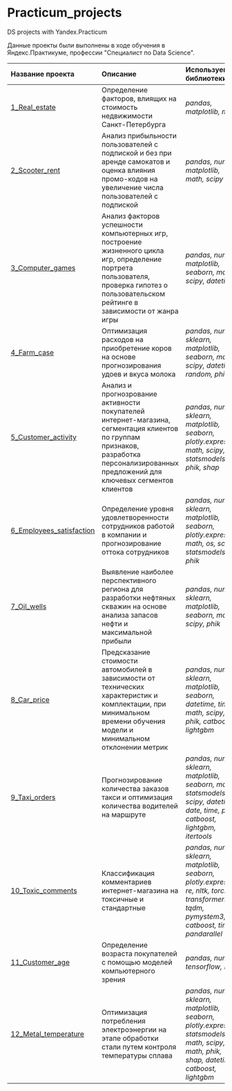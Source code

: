 # Practicum_projects
DS projects with Yandex.Practicum

Данные проекты были выполнены в ходе обучения в Яндекс.Практикуме, профессии "Специалист по Data Science".

| Название проекта | Описание | Используемые библиотеки | 
| :---------------------- | :---------------------- | :---------------------- |
| [1_Real_estate](1_Real_estate)| Определение факторов, влиящих на стоимость недвижимости Санкт-Петербурга| *pandas, matplotlib, math* |
| [2_Scooter_rent](2_Scooter_rent)| Анализ прибыльности пользователей с подпиской и без при аренде самокатов и оценка влияния промо-кодов на увеличение числа пользователей с подпиской| *pandas, numpy, matplotlib, math, scipy* |
| [3_Computer_games](3_Computer_games)| Анализ факторов успешности компьютерных игр, построение жизненного цикла игр, определение портрета пользователя, проверка гипотез о пользовательском рейтинге в зависимости от жанра игры| *pandas, numpy, matplotlib, seaborn, math, scipy, datetime* |
| [4_Farm_case](4_Farm_case)| Оптимизация расходов на приобретение коров на основе прогнозирования удоев и вкуса молока| *pandas, numpy, sklearn, matplotlib, seaborn, math, scipy, datetime, random, phik* |
| [5_Customer_activity](5_Customer_activity)| Анализ и прогнозрование активности покупателей интернет-магазина, сегментация клиентов по группам признаков, разработка персонализированных предложений для ключевых сегментов клиентов| *pandas, numpy, sklearn, matplotlib, seaborn, plotly.express, math, scipy, statsmodels, phik, shap* |
| [6_Employees_satisfaction](6_Employees_satisfaction)| Определение уровня удовлетворенности сотрудников работой в компании и прогнозирование оттока сотрудников| *pandas, numpy, sklearn, matplotlib, seaborn, plotly.express, math, os, scipy, statsmodels, phik* |
| [7_Oil_wells](7_Oil_wells)| Выявление наиболее перспективного региона для разработки нефтяных скважин на основе анализа запасов нефти и максимальной прибыли | *pandas, numpy, sklearn, matplotlib, seaborn, math, scipy, phik* |
| [8_Car_price](8_Car_price)| Предсказание стоимости автомобилей в зависимости от технических характеристик и комплектации, при минимальном времени обучения модели и минимальном отклонении метрик | *pandas, numpy, sklearn, matplotlib, seaborn, datetime, time, math, scipy, phik, catboost, lightgbm* |
| [9_Taxi_orders](9_Taxi_orders)| Прогнозирование количества заказов такси и оптимизация количества водителей на маршруте| *pandas, numpy, sklearn, matplotlib, seaborn, math, statsmodels, scipy, datetime, date, time, phik, catboost, lightgbm, itertools* |
| [10_Toxic_comments](10_Toxic_comments)| Классификация комментариев интернет-магазина на токсичные и стандартные| *pandas, numpy, sklearn, matplotlib, seaborn, plotly.express, re, nltk, torch, transformers, tqdm, pymystem3, catboost, time, pandarallel* |
| [11_Customer_age](11_Customer_age)| Определение возраста покупателей с помощью моделей компьютерного зрения| *pandas, numpy, tensorflow, PIL* |
| [12_Metal_temperature](12_Metal_temperature)| Оптимизация потребления электроэнергии на этапе обработки стали путем контроля температуры сплава| *pandas, numpy, sklearn, matplotlib, seaborn, plotly.express, statsmodels, math, scipy, math, phik, shap, datetime, catboost, lightgbm* |

